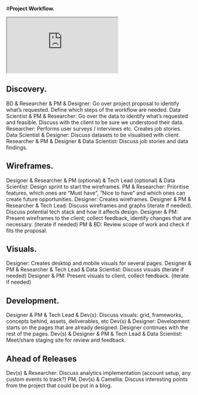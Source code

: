 #**Project Workflow.**

<iframe src="https://docs.google.com/spreadsheets/d/e/2PACX-1vS7YC5O9PDypOSBSmC06AuWC6yirbbaAheQA2EWP6NfTwcMwx52bKRoN6wQaIuclzsZXZ57pkgO1EiS/pubhtml?gid=0&amp;single=true&amp;widget=true&amp;headers=false"></iframe>

## Discovery.
BD & Researcher & PM & Designer: Go over project proposal to identify what’s requested. Define which steps of the workflow are needed.
Data Scientist & PM & Researcher: Go over the data to identify what’s requested and feasible. Discuss with the client to be sure we understood their data.
Researcher: Performs user surveys / interviews etc. Creates job stories.
Data Scientist & Designer: Discuss datasets to be visualised with client.
Researcher & PM & Designer & Data Scientist: Discuss job stories and data findings.

## Wireframes.
Designer & Researcher & PM (optional) & Tech Lead (optional)  & Data Scientist: Design sprint to start the wireframes.
PM & Researcher: Prioritise features, which ones are “Must have”, “Nice to have” and which ones can create future opportunities. 
Designer: Creates wireframes.
Designer & PM & Researcher & Tech Lead: Discuss wireframes and graphs (iterate if needed). Discuss potential tech stack and how it affects design.
Designer & PM: Present wireframes to the client; collect feedback, identify changes that are necessary. (iterate if needed)
PM & BD: Review scope of work and check if fits the proposal.

## Visuals.
Designer: Creates desktop and mobile visuals for several pages.
Designer & PM & Researcher & Tech Lead & Data Scientist: Discuss visuals (iterate if needed)
Designer & PM: Present visuals to client, collect feedback. (iterate if needed)

## Development.
Designer & PM & Tech Lead & Dev(s): Discuss visuals: grid, frameworks, concepts behind, assets, deliverables, etc
Dev(s) & Designer: Development starts on the pages that are already designed. Designer continues with the rest of the pages.
Dev(s) & Designer & PM & Tech Lead & Data Scientist: Meet/share staging site for review and feedback.

## Ahead of Releases
Dev(s) & Researcher: Discuss analytics implementation (account setup, any custom events to track?)
PM, Dev(s) & Camellia: Discuss interesting points from the project that could be put in a blog. 
